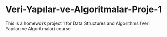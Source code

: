 # Veri-Yapılar-ve-Algoritmalar-Proje-1
This is a homework project 1 for Data Structures and Algorithms (Veri Yapıları ve Algoritmalar) course
